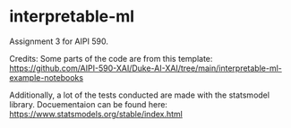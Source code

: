 # interpretable-ml
Assignment 3 for AIPI 590.

Credits:
Some parts of the code are from this template: https://github.com/AIPI-590-XAI/Duke-AI-XAI/tree/main/interpretable-ml-example-notebooks

Additionally, a lot of the tests conducted are made with the statsmodel library. Docuementaion can be found here: https://www.statsmodels.org/stable/index.html
